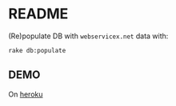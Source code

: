README
=======

(Re)populate DB with `webservicex.net` data with:

`rake db:populate`

DEMO
----

On [heroku](http://afternoon-ridge-2542.herokuapp.com/)
